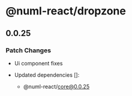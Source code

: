# @numl-react/dropzone

## 0.0.25

### Patch Changes

- Ui component fixes

- Updated dependencies []:
  - @numl-react/core@0.0.25
